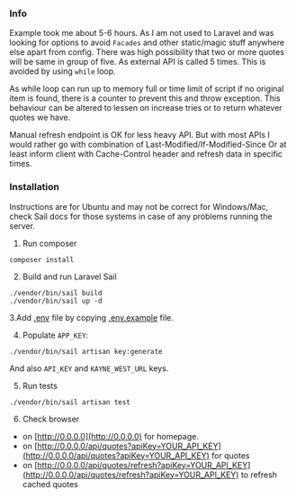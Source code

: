 ### Info
Example took me about 5-6 hours. As I am not used to Laravel and was looking for options to avoid `Facades` and other static/magic stuff anywhere else apart from config.
There was high possibility that two or more quotes will be same in group of five. As external API is called 5 times. This is avoided by using `while` loop.

As while loop can run up to memory full or time limit of script if no original item is found, there is a counter to prevent this and throw exception. This behaviour can be altered to lessen on increase tries or to return whatever quotes we have.

Manual refresh endpoint is OK for less heavy API.
But with most APIs I would rather go with combination of Last-Modified/If-Modified-Since Or at least inform client with Cache-Control header and refresh data in specific times. 


### Installation
Instructions are for Ubuntu and may not be correct for Windows/Mac, check Sail docs for those systems in case of any problems running the server.

1. Run composer
```shell
composer install
```

2. Build and run Laravel Sail
```shell
./vendor/bin/sail build
./vendor/bin/sail up -d
```

3.Add [.env](.env) file by copying [.env.example](.env.example) file.

4. Populate `APP_KEY`:
```shell
./vendor/bin/sail artisan key:generate
```
And also `API_KEY` and `KAYNE_WEST_URL` keys.

5. Run tests
```shell
./vendor/bin/sail artisan test
```

6. Check browser
- on [http://0.0.0.0](http://0.0.0.0) for homepage.
- on [http://0.0.0.0/api/quotes?apiKey=YOUR_API_KEY](http://0.0.0.0/api/quotes?apiKey=YOUR_API_KEY) for quotes
- on [http://0.0.0.0/api/quotes/refresh?apiKey=YOUR_API_KEY](http://0.0.0.0/api/quotes/refresh?apiKey=YOUR_API_KEY) to refresh cached quotes
